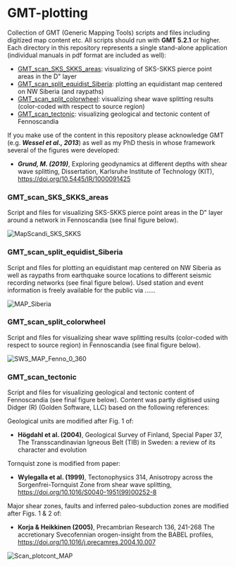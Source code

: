 # GMT-plotting
Collection of GMT (Generic Mapping Tools) scripts and files including digitized map content etc. All scripts should run with **GMT 5.2.1** or higher. Each directory in this repository represents a single stand-alone application (individual manuals in pdf format are included as well):

- [GMT_scan_SKS_SKKS_areas](#p1): visualizing of SKS-SKKS pierce point areas in the D" layer
- [GMT_scan_split_equidist_Siberia](#p22): plotting an equidistant map centered on NW Siberia (and raypaths)
- [GMT_scan_split_colorwheel](#p2): visualizing shear wave splitting results (color-coded with respect to source region)
- [GMT_scan_tectonic](#p3): visualizing geological and tectonic content of Fennoscandia

If you make use of the content in this repository please acknowledge GMT (e.g. **_Wessel et al., 2013_**) as well as my PhD thesis in whose framework several of the figures were developed:

- **_Grund, M. (2019)_**, Exploring geodynamics at different depths with shear wave splitting, Dissertation, Karlsruhe Institute of Technology (KIT), https://doi.org/10.5445/IR/1000091425 

<a name="p1"></a>
### GMT_scan_SKS_SKKS_areas

Script and files for visualizing SKS-SKKS pierce point areas in the D" layer around a network in Fennoscandia (see final figure below).

![MapScandi_SKS_SKKS](https://user-images.githubusercontent.com/23025878/57453757-7b756580-7267-11e9-8618-c0f51034ef4b.png)

<a name="p22"></a>
### GMT_scan_split_equidist_Siberia

Script and files for plotting an equidistant map centered on NW Siberia as well as raypaths from earthquake source locations to different seismic recording networks (see final figure below).
Used station and event information is freely available for the public  via ......

![MAP_Siberia](https://user-images.githubusercontent.com/23025878/57537067-cf567c00-7345-11e9-9ab0-68dbdd6d2220.png)


<a name="p2"></a>
### GMT_scan_split_colorwheel

Script and files for visualizing shear wave splitting results (color-coded with respect to source region) in Fennoscandia (see final figure below).

![SWS_MAP_Fenno_0_360](https://user-images.githubusercontent.com/23025878/57454697-bbd5e300-7269-11e9-9860-b71d8c557fce.png)

<a name="p3"></a>                        
### GMT_scan_tectonic

Script and files for visualizing geological and tectonic content of Fennoscandia (see final figure below). Content was partly digitised using Didger (R) (Golden Software, LLC) based on the following references:

Geological units are modified after Fig. 1 of:
- **Högdahl et al. (2004)**, Geological Survey of Finland, Special Paper 37, The Transscandinavian Igneous Belt (TIB) in Sweden: a review of its character and evolution

Tornquist zone is modified from paper:
- **Wylegalla et al. (1999)**, Tectonophysics 314, Anisotropy across the Sorgenfrei-Tornquist Zone from shear wave splitting, https://doi.org/10.1016/S0040-1951(99)00252-8

Major shear zones, faults and inferred paleo-subduction zones are modified after Figs. 1 & 2 of:
- **Korja & Heikkinen (2005)**, Precambrian Research 136, 241-268 The accretionary Svecofennian orogen-insight from the BABEL profiles, https://doi.org/10.1016/j.precamres.2004.10.007


![Scan_plotcont_MAP](https://user-images.githubusercontent.com/23025878/57081965-174a2300-6cf6-11e9-8e85-34d4c71c302a.png)
